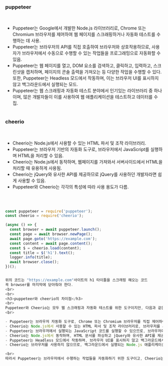 <h3> puppeteer </h3>

<br>

- Puppeteer는 Google에서 개발한 Node.js 라이브러리로, Chrome 또는 Chromium 브라우저를 제어하여 웹 페이지를 스크래핑하거나 자동화 테스트를 수행하는 데 사용.
- Puppeteer는 브라우저의 API를 직접 호출하여 브라우저와 상호작용하므로, 사용자가 브라우저에서 수동으로 수행할 수 있는 작업들을 프로그래밍으로 자동화할 수 있음.
- Puppeteer는 웹 페이지를 열고, DOM 요소를 검색하고, 클릭하고, 입력하고, 스크린샷을 캡처하며, 페이지의 콘솔 출력을 가져오는 등 다양한 작업을 수행할 수 있다. 또한, Puppeteer는 Headless 모드에서 작동하며, 이는 브라우저 UI를 표시하지 않고 백그라운드에서 실행되는 모드.
- Puppeteer는 웹 스크래핑과 자동화 테스트 분야에서 인기있는 라이브러리 중 하나이며, 많은 개발자들이 이를 사용하여 웹 애플리케이션을 테스트하고 데이터를 수집.<br><br>

<h3> cheerio </h3>
<br>

- Cheerio는 Node.js에서 사용할 수 있는 HTML 파서 및 조작 라이브러리.
- Puppeteer는 브라우저 기반의 자동화 도구로, 브라우저에서 JavaScript를 실행하며 HTML을 처리할 수 있음.
- Cheerio는 Node.js에서 동작하며, 웹페이지를 가져와서 서버사이드에서 HTML을 처리할 때 유용하게 사용됨.
- Cheerio는 jQuery와 유사한 API를 제공하므로 jQuery를 사용하던 개발자라면 쉽게 사용할 수 있음.
- Puppeteer와 Cheerio는 각각의 특성에 따라 사용 용도가 다름.
<br>
<br>

```javascript
const puppeteer = require('puppeteer');
const cheerio = require('cheerio');

(async () => {
  const browser = await puppeteer.launch();
  const page = await browser.newPage();
  await page.goto('https://example.com');
  const content = await page.content();
  const $ = cheerio.load(content);
  const title = $('h1').text();
  logger.info(title);
  await browser.close();
})();


위의 코드는 "https://example.com"사이트의 h1 타이틀을 스크래핑 해오는 코드 
꼭 browser를 마지막에 닫아줘야 한다.
<br>
<br>
<h3>puppeteer와 cheerio의 차이점</h3>
<br>
Puppeteer와 Cheerio는 모두 웹 스크래핑과 자동화 테스트를 위한 도구이지만, 다음과 같은 차이점이 있다.
<br>

- Puppeteer는 브라우저 자동화 도구로, Chrome 또는 Chromium 브라우저를 직접 제어하여 웹 페이지를 스크래핑하거나 자동화 테스트를 수행합니다.
- Cheerio는 Node.js에서 사용할 수 있는 HTML 파서 및 조작 라이브러리로, 브라우저를 사용하지 않고도 HTML 문서를 파싱하고 조작할 수 있습니다.
- Puppeteer는 브라우저에서 실행되는 JavaScript 코드를 실행할 수 있으므로, 브라우저에서 수행할 수 있는 작업들을 자동화할 수 있습니다.
- Cheerio는 Node.js에서 동작하며, HTML 문서를 파싱하고 jQuery와 유사한 API를 제공하여 DOM 요소를 쉽게 선택하고 조작할 수 있습니다.
- Puppeteer는 Headless 모드에서 작동하며, 브라우저 UI를 표시하지 않고 백그라운드에서 실행됩니다.
- Cheerio는 브라우저를 사용하지 않으므로, 백그라운드에서 실행되는 Node.js 애플리케이션에서 HTML 문서를 처리할 수 있습니다.

<br>
따라서 Puppeteer는 브라우저에서 수행하는 작업들을 자동화하기 위한 도구이고, Cheerio는 HTML 문서를 파싱하고 처리하는 데 사용되는 도구입니다. 사용 용도에 따라 두 도구를 적절히 선택하여 사용할 수 있습니다.


